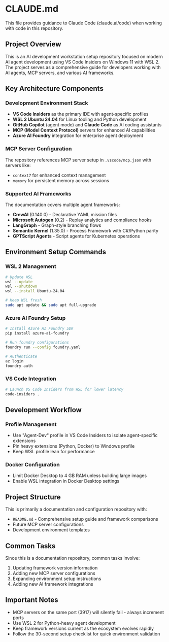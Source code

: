 # CLAUDE.md

This file provides guidance to Claude Code (claude.ai/code) when working with code in this repository.

## Project Overview

This is an AI development workstation setup repository focused on modern AI agent development using VS Code Insiders on Windows 11 with WSL 2. The project serves as a comprehensive guide for developers working with AI agents, MCP servers, and various AI frameworks.

## Key Architecture Components

### Development Environment Stack
- **VS Code Insiders** as the primary IDE with agent-specific profiles
- **WSL 2 Ubuntu 24.04** for Linux tooling and Python development
- **GitHub Copilot** (agent mode) and **Claude Code** as AI coding assistants
- **MCP (Model Context Protocol)** servers for enhanced AI capabilities
- **Azure AI Foundry** integration for enterprise agent deployment

### MCP Server Configuration
The repository references MCP server setup in `.vscode/mcp.json` with servers like:
- `context7` for enhanced context management
- `memory` for persistent memory across sessions

### Supported AI Frameworks
The documentation covers multiple agent frameworks:
- **CrewAI** (0.140.0) - Declarative YAML mission files
- **Microsoft Autogen** (0.2) - Replay analytics and compliance hooks
- **LangGraph** - Graph-style branching flows
- **Semantic Kernel** (1.35.0) - Process Framework with C#/Python parity
- **GPTScript Agents** - Script agents for Kubernetes operations

## Environment Setup Commands

### WSL 2 Management
```bash
# Update WSL
wsl --update
wsl --shutdown
wsl --install Ubuntu-24.04

# Keep WSL fresh
sudo apt update && sudo apt full-upgrade
```

### Azure AI Foundry Setup
```bash
# Install Azure AI Foundry SDK
pip install azure-ai-foundry

# Run foundry configurations
foundry run --config foundry.yaml

# Authenticate
az login
foundry auth
```

### VS Code Integration
```bash
# Launch VS Code Insiders from WSL for lower latency
code-insiders .
```

## Development Workflow

### Profile Management
- Use "Agent-Dev" profile in VS Code Insiders to isolate agent-specific extensions
- Pin heavy extensions (Python, Docker) to Windows profile
- Keep WSL profile lean for performance

### Docker Configuration
- Limit Docker Desktop to 4 GB RAM unless building large images
- Enable WSL integration in Docker Desktop settings

## Project Structure

This is primarily a documentation and configuration repository with:
- `README.md` - Comprehensive setup guide and framework comparisons
- Future MCP server configurations
- Development environment templates

## Common Tasks

Since this is a documentation repository, common tasks involve:
1. Updating framework version information
2. Adding new MCP server configurations
3. Expanding environment setup instructions
4. Adding new AI framework integrations

## Important Notes

- MCP servers on the same port (3917) will silently fail - always increment ports
- Use WSL 2 for Python-heavy agent development
- Keep framework versions current as the ecosystem evolves rapidly
- Follow the 30-second setup checklist for quick environment validation